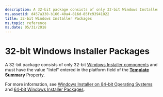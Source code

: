 ```yaml
---
description: A 32-bit package consists of only 32-bit Windows Installer components and must have the value &\#0034;Intel&\#0034; entered in the platform field of the Template Summary Property.
ms.assetid: d457a330-b166-40a4-816d-85fc93941022
title: 32-bit Windows Installer Packages
ms.topic: reference
ms.date: 05/31/2018
---
```


# 32-bit Windows Installer Packages

A 32-bit package consists of only 32-bit [Windows Installer components](windows-installer-components.md) and must have the value "Intel" entered in the platform field of the [**Template Summary**](template-summary.md) Property.

For more information, see [Windows Installer on 64-bit Operating Systems](windows-installer-on-64-bit-operating-systems.md) and [64-bit Windows Installer Packages](64-bit-windows-installer-packages.md).

 

 



